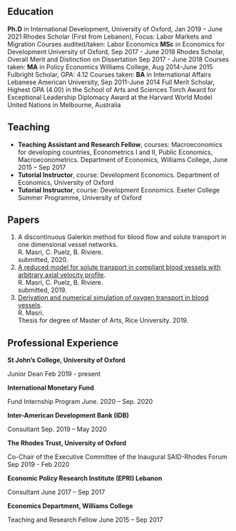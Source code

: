 ## Education 
**Ph.D** in International Development, University of Oxford, Jan 2019 – June 2021
Rhodes Scholar (First from Lebanon), Focus: Labor Markets and Migration 
Courses audited/taken: Labor Economics
**MSc** in Economics for Development University of Oxford, Sep 2017 - June 2018
Rhodes Scholar, Overall Merit and Distinction on Dissertation Sep 2017 - June 2018
Courses taken:
**MA** in Policy Economics Williams College, Aug 2014-June 2015
Fulbright Scholar, GPA: 4.12 
Courses taken: 
**BA** in International Affairs Lebanese American University, Sep 2011-June 2014
Full Merit Scholar, Highest GPA (4.00) in the School of Arts and Sciences 
Torch Award for Exceptional Leadership
Diplomacy Award at the Harvard World Model United Nations in Melbourne, Australia

## Teaching
- **Teaching Assistant and Research Fellow**, courses: Macroeconomics for developing countries, Econometrics I and II, Public Economics, Macroeconometrics. Department of Economics, Williams College,
June 2015 – Sep 2017
- **Tutorial Instructor**, course: Development Economics.  Department of Economics, University of Oxford
- **Tutorial Instructor**, course: Development Economics. Exeter College Summer Programme, University of Oxford





## Papers 
1. A discontinuous Galerkin method for blood flow and solute transport in one dimensional vessel networks.  
R. Masri, C. Puelz, B. Riviere.  
submitted, 2020.
2. [A reduced model for solute transport in compliant blood vessels with arbitrary axial velocity profile](https://arxiv.org/abs/1912.09587).   
R. Masri, C. Puelz, B. Riviere.   
submitted, 2019. <!--[link-to-arXiv:1912.0957](https://arxiv.org/abs/1912.09587).-->  
3. [Derivation and numerical simulation of oxygen transport in blood vessels](https://scholarship.rice.edu/handle/1911/107400).  
R. Masri.  
Thesis for degree of Master of Arts, Rice University. 2019. <!--[link to thesis](https://scholarship.rice.edu/handle/1911/107400).-->

## Professional Experience 
**St John’s College, University of Oxford**

Junior Dean Feb 2019 - present

**International Monetary Fund**

Fund Internship Program June. 2020 – Sep. 2020

**Inter-American Development Bank (IDB)**

Consultant Sep. 2019 – May 2020

**The Rhodes Trust, University of Oxford**

Co-Chair of the Executive Committee of the Inaugural SAID-Rhodes Forum Sep 2019 - Feb 2020

**Economic Policy Research Institute (EPRI) Lebanon**

Consultant June 2017 – Sep 2017

**Economics Department, Williams College**

Teaching and Research Fellow June 2015 – Sep 2017

